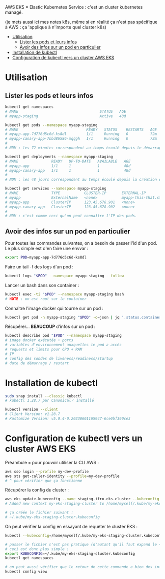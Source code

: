 AWS EKS = Elastic Kubernetes Service : c'est un cluster kubernetes managé.

(je mets aussi ici mes notes k8s, même si en réalité ça n'est pas spécifique à AWS : ça 'applique à n'importe quel cluster k8s)

- [Utilisation](#utilisation)
  * [Lister les pods et leurs infos](#lister-les-pods-et-leurs-infos)
  * [Avoir des infos sur un pod en particulier](#avoir-des-infos-sur-un-pod-en-particulier)
- [Installation de kubectl](#installation-de-kubectl)
- [Configuration de kubectl vers un cluster AWS EKS](#configuration-de-kubectl-vers-un-cluster-aws-eks)


# Utilisation

## Lister les pods et leurs infos

```sh
kubectl get namespaces
# NAME                                     STATUS   AGE
# myapp-staging                            Active   48d

kubectl get pods --namespace myapp-staging
# NAME                               READY   STATUS    RESTARTS   AGE
# myapp-app-7d776d5c6d-ks8dl         1/1     Running   0          72m
# myapp-canary-app-7bbd86586-mqqgh   1/1     Running   0          72m
#
# NDM : les 72 minutes correspondent au temps écoulé depuis le démarrage du pod.

kubectl get deployments --namespace myapp-staging
# NAME               READY   UP-TO-DATE   AVAILABLE   AGE
# myapp-app          1/1     1            1           48d
# myapp-canary-app   1/1     1            1           48d
#
# NDM : les 48 jours correspondent au temps écoulé depuis la création de l'infra.

kubectl get services --namespace myapp-staging
# NAME               TYPE           CLUSTER-IP       EXTERNAL-IP                     PORT(S)   AGE
# myapp              ExternalName   <none>           myapp-this-that.staging.local   80/TCP    48d
# myapp-app          ClusterIP      123.45.678.901   <none>                          80/TCP    48d
# myapp-canary-app   ClusterIP      123.45.678.902   <none>                          80/TCP    48d
#
# NDM : c'est comme ceci qu'on peut connaître l'IP des pods.
```

## Avoir des infos sur un pod en particulier

Pour toutes les commandes suivantes, on a besoin de passer l'id d'un pod. Le plus simple est d'en faire une envvar :

```sh
export POD=myapp-app-7d776d5c6d-ks8dl
```

Faire un tail -f des logs d'un pod :

```sh
kubectl logs "$POD" --namespace myapp-staging --follow
```

Lancer un bash dans son container :

```sh
kubectl exec -ti "$POD" --namespace myapp-staging bash
# NOTE : on est root sur le container
```

Connaître l'image docker qui tourne sur un pod :

```sh
kubectl get pod -n myapp-staging "$POD" -o=json | jq '.status.containerStatuses'
```

Récupérer... **BEAUCOUP** d'infos sur un pod :

```sh
kubectl describe pod "$POD" --namespace myapp-staging
# image docker exécutée + ports
# variables d'environnement auxquelles le pod a accès
# requests et limits pour CPU + RAM
# IP
# config des sondes de liveness/readiness/startup
# date de démarrage / restart
```


# Installation de kubectl

```sh
sudo snap install --classic kubectl
# kubectl 1.28.7 par Canonical✓ installé

kubectl version --client
# Client Version: v1.28.7
# Kustomize Version: v5.0.4-0.20230601165947-6ce0bf390ce3
```

# Configuration de kubectl vers un cluster AWS EKS

Préambule = pour pouvoir utiliser la CLI AWS :

```sh
aws sso login --profile my-dev-profile
aws sts get-caller-identity --profile=my-dev-profile
# ^ pour vérifier que ça fonctionne
```

Récupérer la config du cluster :

```sh
aws eks update-kubeconfig --name staging-ifro-eks-cluster --kubeconfig ~/.kube/my-eks-staging-cluster.kubeconfig --region eu-west-3 --alias my-eks-staging-cluster --profile my-dev-profile
# Added new context my-eks-staging-cluster to /home/myself/.kube/my-eks-staging-cluster.kubeconfig

# ça créée le fichier suivant :
# ~/.kube/my-eks-staging-cluster.kubeconfig
```

On peut vérifier la config en essayant de requêter le cluster EKS :

```sh
kubectl --kubeconfig=/home/myself/.kube/my-eks-staging-cluster.kubeconfig get namespaces

# passer le fichier n'est pas pratique (d'autant qu'il faut expand le ~ soi-même)...
# ceci est donc plus simple :
export KUBECONFIG=~/.kube/my-eks-staging-cluster.kubeconfig
kubectl get namespaces

# on peut aussi vérifier que le retour de cette commande a bien des infos pertinentes :
kubectl config view
```
